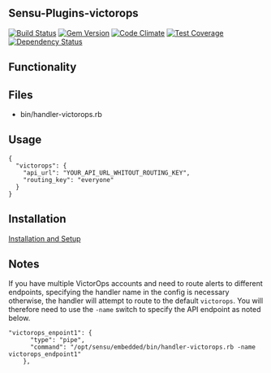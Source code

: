 ## Sensu-Plugins-victorops

[ ![Build Status](https://travis-ci.org/sensu-plugins/sensu-plugins-victorops.svg?branch=master)](https://travis-ci.org/sensu-plugins/sensu-plugins-victorops)
[![Gem Version](https://badge.fury.io/rb/sensu-plugins-victorops.svg)](http://badge.fury.io/rb/sensu-plugins-victorops)
[![Code Climate](https://codeclimate.com/github/sensu-plugins/sensu-plugins-victorops/badges/gpa.svg)](https://codeclimate.com/github/sensu-plugins/sensu-plugins-victorops)
[![Test Coverage](https://codeclimate.com/github/sensu-plugins/sensu-plugins-victorops/badges/coverage.svg)](https://codeclimate.com/github/sensu-plugins/sensu-plugins-victorops)
[![Dependency Status](https://gemnasium.com/sensu-plugins/sensu-plugins-victorops.svg)](https://gemnasium.com/sensu-plugins/sensu-plugins-victorops)

## Functionality

## Files
 * bin/handler-victorops.rb

## Usage

```
{
  "victorops": {
    "api_url": "YOUR_API_URL_WHITOUT_ROUTING_KEY",
    "routing_key": "everyone"
  }
}
```
## Installation

[Installation and Setup](http://sensu-plugins.io/docs/installation_instructions.html)


## Notes
If you have multiple VictorOps accounts and need to route alerts to different endpoints, specifying the handler name in the config is necessary otherwise, the handler will attempt to route to the default `victorops`.  You will therefore need to use the `-name` switch to specify the API endpoint as noted below.

```
"victorops_enpoint1": {
      "type": "pipe",
      "command": "/opt/sensu/embedded/bin/handler-victorops.rb -name victorops_endpoint1"
    },
```
  
